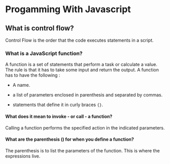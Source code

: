 # Progamming With Javascript

## What is control flow?

Control Flow is the order that the code executes statements in a script.

### What is a JavaScript function?

A function is a set of statements that perform a task or calculate a value. The rule is that it has to take some input and return the output. A function has to have the following :

- A name.

- a list of parameters enclosed in parenthesis and separated by commas.

- statements that define it in curly braces `{}`.

#### What does it mean to invoke - or call - a function?

Calling a function performs the specified  action in the indicated parameters.

#### What are the parenthesis () for when you define a function?

The parenthesis is to list the parameters of the function. This is where the expressions live.
